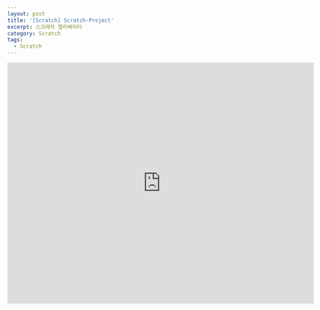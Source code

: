 ```yaml
---
layout: post
title: '[Scratch] Scratch-Project'
excerpt: 스크래치 엘리베이터
category: Scratch
tags:
  - Scratch
---
```


<iframe src="https://jamesbmadden.github.io/scratch-silicon/#337736170" allowtransparency="true" width="700" height="550" frameborder="0" scrolling="no" allowfullscreen></iframe>

